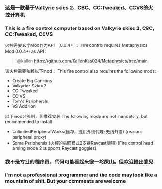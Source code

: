 ### 这是一款基于Valkyrie skies 2、CBC、CC:Tweaked、CCVS的火控计算机
### This is a fire control computer based on Valkyrie skies 2, CBC, CC:Tweaked, CCVS

火控需要玄学Mod作为API （0.0.4+）：
Fire control requires Metaphysics Mod(0.0.4+) as API：
> @kallen https://github.com/KallenKas024/Metaphysics/tree/main

该火控需要依赖以下mod：
This fire control also requires the following mods:
* Create Big Cannons
* Valkyrien Skies 2
* CC:Tweaked
* CC:VS
* Tom's Peripherals
* VS Addition

以下mod非强制，但推荐安装
The following mods are not mandatory, but recommended to install
* UnlimitedPeripheralWorks(推荐，提供外设代理-无线外设) (reason: peripheral proxy)
* Some Peripherals (火控的头瞄模式2支持Raycast眼镜) (Fire control head aiming mode 2 supports Raycast goggles)


### 我不是专业的程序员，代码可能看起来像一坨屎山。但欢迎提出意见
### I'm not a professional programmer and the code may look like a mountain of shit. But your comments are welcome
